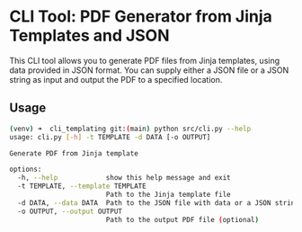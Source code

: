 # CLI Tool: PDF Generator from Jinja Templates and JSON

This CLI tool allows you to generate PDF files from Jinja templates, using data provided in JSON format. You can supply either a JSON file or a JSON string as input and output the PDF to a specified location.

## Usage

```sh
(venv) ➜  cli_templating git:(main) python src/cli.py --help
usage: cli.py [-h] -t TEMPLATE -d DATA [-o OUTPUT]

Generate PDF from Jinja template

options:
  -h, --help            show this help message and exit
  -t TEMPLATE, --template TEMPLATE
                        Path to the Jinja template file
  -d DATA, --data DATA  Path to the JSON file with data or a JSON string
  -o OUTPUT, --output OUTPUT
                        Path to the output PDF file (optional)
```
